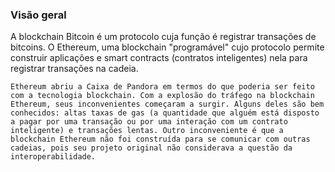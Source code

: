 ### Visão geral

A blockchain Bitcoin é um protocolo cuja função é registrar transações de bitcoins. O Ethereum, uma blockchain "programável" cujo protocolo permite construir aplicações e smart contracts (contratos inteligentes) nela para registrar transações na cadeia.
```ad-note
Ethereum abriu a Caixa de Pandora em termos do que poderia ser feito com a tecnologia blockchain. Com a explosão do tráfego na blockchain Ethereum, seus inconvenientes começaram a surgir. Alguns deles são bem conhecidos: altas taxas de gas (a quantidade que alguém está disposto a pagar por uma transação ou por uma interação com um contrato inteligente) e transações lentas. Outro inconveniente é que a blockchain Ethereum não foi construída para se comunicar com outras cadeias, pois seu projeto original não considerava a questão da interoperabilidade.
```
